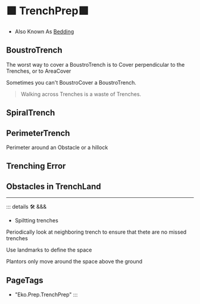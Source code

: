 # 🟩  <eko>TrenchPrep</eko>🟩

- Also Known As [Bedding](https://www.youtube.com/watch?v=9eudIOmbako)

## BoustroTrench

The worst way to cover a BoustroTrench is to Cover perpendicular to the Trenches, or to AreaCover

Sometimes you can't BoustroCover a BoustroTrench.

> Walking across Trenches is a waste of Trenches.

## SpiralTrench

## PerimeterTrench

Perimeter around an Obstacle or a hillock

## Trenching Error

## Obstacles in TrenchLand

---

<!-- =================================================== -->
<!-- =================================================== -->
<!-- =================================================== -->
<!-- =================================================== -->
<!-- =================================================== -->
::: details 🛠 <dev>&&&</dev>

- Spiltting trenches

Periodically look at neighboring trench to ensure that thete are no missed trenches

Use landmarks to define the space

Plantors only move around the space above the ground

<h2>PageTags</h2>

- "Eko.Prep.TrenchPrep"
:::
